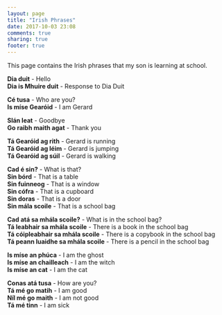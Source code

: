 ```yaml
---
layout: page
title: "Irish Phrases"
date: 2017-10-03 23:08
comments: true
sharing: true
footer: true
---
```


This page contains the Irish phrases that my son is learning at school.

**Dia duit** - Hello<br>
**Dia is Mhuire duit** - Response to Dia Duit<br>

**Cé tusa** - Who are you?<br>
**Is míse Gearóid** - I am Gerard<br>

**Slán leat** - Goodbye<br>
**Go raibh maith agat** - Thank you<br>

**Tá Gearóid ag rith** - Gerard is running<br>
**Tá Gearóid ag léim** - Gerard is jumping<br>
**Tá Gearóid ag súil** - Gerard is walking<br>

**Cad é sin?** - What is that?<br>
**Sin bórd** - That is a table<br>
**Sin fuinneog** - That is a window<br>
**Sin cófra** - That is a cupboard<br>
**Sin doras** - That is a door<br>
**Sin mála scoile** - That is a school bag<br>

**Cad atá sa mhála scoile?** - What is in the school bag?<br>
**Tá leabhair sa mhála scoile** - There is a book in the school bag<br>
**Tá cóipleabhair sa mhála scoile** - There is a copybook in the school bag<br>
**Tá peann luaidhe sa mhála scoile** - There is a pencil in the school bag<br>

**Is míse an phúca** - I am the ghost<br>
**Is míse an chailleach** - I am the witch<br>
**Is míse an cat** - I am the cat<br>

**Conas atá tusa** - How are you?<br>
**Tá mé go matih** - I am good<br>
**Níl mé go maith** - I am not good<br>
**Tá mé tinn** - I am sick<br>
